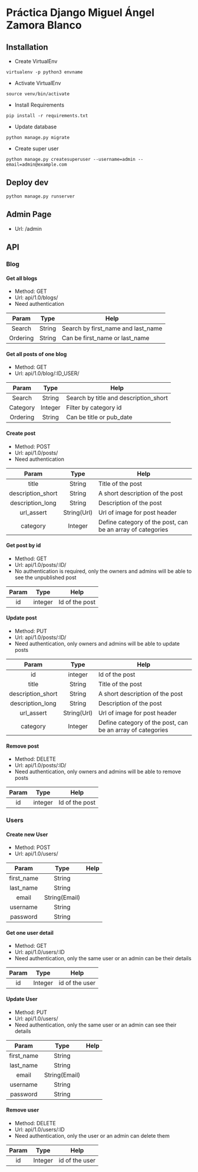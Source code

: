 # Práctica Django Miguel Ángel Zamora Blanco

## Installation

- Create VirtualEnv

```
virtualenv -p python3 envname
```

- Activate VirtualEnv

```
source venv/bin/activate
```

- Install Requirements

```
pip install -r requirements.txt
```

- Update database

```
python manage.py migrate
```

- Create super user

```
python manage.py createsuperuser --username=admin --email=admin@example.com
```

## Deploy dev

```
python manage.py runserver
```

## Admin Page

- Url: /admin

## API

### Blog

#### Get all blogs
- Method: GET
- Url: api/1.0/blogs/
- Need authentication

| Param     | Type    | Help  |
| :-------: |:-------:| ----- |
| Search     | String  |  Search by first_name and last_name |
| Ordering  | String  |  Can be first_name or last_name |


#### Get all posts of one blog
- Method: GET
- Url: api/1.0/blog/:ID_USER/

| Param     | Type    | Help  |
| :-------: |:-------:| ----- |
| Search     | String  |  Search by title and description_short|
| Category  | Integer  |  Filter by category id |
| Ordering  | String  |  Can be title or pub_date |

#### Create post
- Method: POST
- Url: api/1.0/posts/
- Need authentication

| Param     | Type    | Help  |
| :-------: |:-------:| ----- |
| title  | String  | Title of the post |
| description_short  | String | A short description of the post |
| description_long  | String | Description of the post |
| url_assert | String(Url) | Url of image for post header |
| category  | Integer  | Define category of the post, can be an array of categories |

#### Get post by id
- Method: GET
- Url: api/1.0/posts/:ID/
- No authentication is required, only the owners and admins will be able to see the unpublished post

| Param     | Type    | Help  |
| :-------: |:-------:| ----- |
| id | integer | Id of the post |

#### Update post
- Method: PUT
- Url: api/1.0/posts/:ID/
- Need authentication, only owners and admins will be able to update posts

| Param     | Type    | Help  |
| :-------: |:-------:| ----- |
| id | integer | Id of the post |
| title  | String  | Title of the post |
| description_short  | String | A short description of the post |
| description_long  | String | Description of the post |
| url_assert | String(Url) | Url of image for post header |
| category  | Integer  | Define category of the post, can be an array of categories |

#### Remove post
- Method: DELETE
- Url: api/1.0/posts/:ID/
- Need authentication, only owners and admins will be able to remove posts

| Param     | Type    | Help  |
| :-------: |:-------:| ----- |
| id | integer | Id of the post |

### Users

#### Create new User
- Method: POST
- Url: api/1.0/users/

| Param     | Type    | Help  |
| :-------: |:-------:| ----- |
| first_name  | String  |  |
| last_name  | String  |  |
| email  | String(Email)  | |
| username  | String  |  |
| password  | String  |  |

#### Get one user detail
- Method: GET
- Url: api/1.0/users/:ID
- Need authentication, only the same user or an admin can be their details

| Param     | Type    | Help  |
| :-------: |:-------:| ----- |
| id  | Integer | id of the user |

#### Update User
- Method: PUT
- Url: api/1.0/users/
- Need authentication, only the same user or an admin can see their details

| Param     | Type    | Help  |
| :-------: |:-------:| ----- |
| first_name  | String  |  |
| last_name  | String  |  |
| email  | String(Email)  | |
| username  | String  |  |
| password  | String  |  |

#### Remove user
- Method: DELETE
- Url: api/1.0/users/:ID
- Need authentication, only the user or an admin can delete them

| Param     | Type    | Help  |
| :-------: |:-------:| ----- |
| id  | Integer | id of the user |
